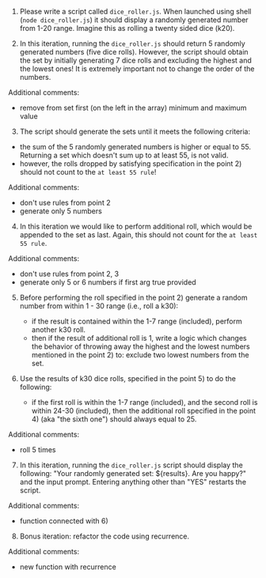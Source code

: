 1. Please write a script called `dice_roller.js`. When launched using shell (`node dice_roller.js`) it should display a randomly generated number from 1-20 range. Imagine this as rolling a twenty sided dice (k20).

2. In this iteration, running the `dice_roller.js` should return 5 randomly generated numbers (five dice rolls).
However, the script should obtain the set by initially generating 7 dice rolls and excluding the highest and the lowest ones! It is extremely important not to change the order of the numbers.

Additional comments:
- remove from set first (on the left in the array) minimum and maximum value

3. The script should generate the sets until it meets the following criteria: 
  - the sum of the 5 randomly generated numbers is higher or equal to 55. Returning a set which doesn't sum up to at least 55, is not valid.
  - however, the rolls dropped by satisfying specification in the point 2) should not count to the `at least 55 rule`!

Additional comments:
- don't use rules from point 2
- generate only 5 numbers

4. In this iteration we would like to perform additional roll, which would be appended to the set as last. Again, this should not count for the `at least 55 rule`.

Additional comments:
- don't use rules from point 2, 3
- generate only 5 or 6 numbers if first arg true provided

5. Before performing the roll specified in the point 2) generate a random number from within 1 - 30 range (i.e., roll a k30):
   - if the result is contained within the 1-7 range (included), perform another k30 roll.
   - then if the result of additional roll is 1, write a logic which changes the behavior of throwing away the highest and the lowest numbers mentioned in the point 2) to: exclude two lowest numbers from the set.

6. Use the results of k30 dice rolls, specified in the point 5) to do the following: 
   - if the first roll is within the 1-7 range (included), and the second roll is within 24-30 (included), then the additional roll specified in the point 4) (aka "the sixth one") should always equal to 25.

Additional comments:
- roll 5 times

7. In this iteration, running the `dice_roller.js` script should display the following: "Your randomly generated set: ${results}. Are you happy?" and the input prompt. Entering anything other than "YES" restarts the script.

Additional comments:
- function connected with 6)

8. Bonus iteration: refactor the code using recurrence.

Additional comments:
- new function with recurrence
